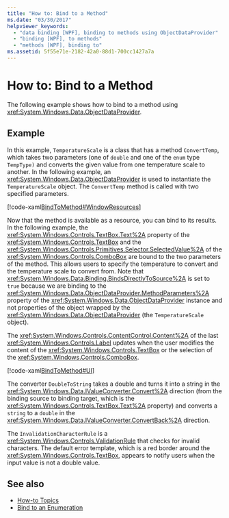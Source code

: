 ```yaml
---
title: "How to: Bind to a Method"
ms.date: "03/30/2017"
helpviewer_keywords: 
  - "data binding [WPF], binding to methods using ObjectDataProvider"
  - "binding [WPF], to methods"
  - "methods [WPF], binding to"
ms.assetid: 5f55e71e-2182-42a0-88d1-700cc1427a7a
---
```

# How to: Bind to a Method
The following example shows how to bind to a method using <xref:System.Windows.Data.ObjectDataProvider>.  
  
## Example  
 In this example, `TemperatureScale` is a class that has a method `ConvertTemp`, which takes two parameters (one of `double` and one of the `enum` type `TempType)` and converts the given value from one temperature scale to another. In the following example, an <xref:System.Windows.Data.ObjectDataProvider> is used to instantiate the `TemperatureScale` object. The `ConvertTemp` method is called with two specified parameters.  
  
 [!code-xaml[BindToMethod#WindowResources](../../../../samples/snippets/csharp/VS_Snippets_Wpf/BindToMethod/CS/Window1.xaml#windowresources)]  
  
 Now that the method is available as a resource, you can bind to its results. In the following example, the <xref:System.Windows.Controls.TextBox.Text%2A> property of the <xref:System.Windows.Controls.TextBox> and the <xref:System.Windows.Controls.Primitives.Selector.SelectedValue%2A> of the <xref:System.Windows.Controls.ComboBox> are bound to the two parameters of the method. This allows users to specify the temperature to convert and the temperature scale to convert from. Note that <xref:System.Windows.Data.Binding.BindsDirectlyToSource%2A> is set to `true` because we are binding to the <xref:System.Windows.Data.ObjectDataProvider.MethodParameters%2A> property of the <xref:System.Windows.Data.ObjectDataProvider> instance and not properties of the object wrapped by the <xref:System.Windows.Data.ObjectDataProvider> (the `TemperatureScale` object).  
  
 The <xref:System.Windows.Controls.ContentControl.Content%2A> of the last <xref:System.Windows.Controls.Label> updates when the user modifies the content of the <xref:System.Windows.Controls.TextBox> or the selection of the <xref:System.Windows.Controls.ComboBox>.  
  
 [!code-xaml[BindToMethod#UI](../../../../samples/snippets/csharp/VS_Snippets_Wpf/BindToMethod/CS/Window1.xaml#ui)]  
  
 The converter `DoubleToString` takes a double and turns it into a string in the <xref:System.Windows.Data.IValueConverter.Convert%2A> direction (from the binding source to binding target, which is the <xref:System.Windows.Controls.TextBox.Text%2A> property) and converts a `string` to a `double` in the <xref:System.Windows.Data.IValueConverter.ConvertBack%2A> direction.  
  
 The `InvalidationCharacterRule` is a <xref:System.Windows.Controls.ValidationRule> that checks for invalid characters. The default error template, which is a red border around the <xref:System.Windows.Controls.TextBox>, appears to notify users when the input value is not a double value.  
  
## See also
- [How-to Topics](data-binding-how-to-topics.md)
- [Bind to an Enumeration](how-to-bind-to-an-enumeration.md)
